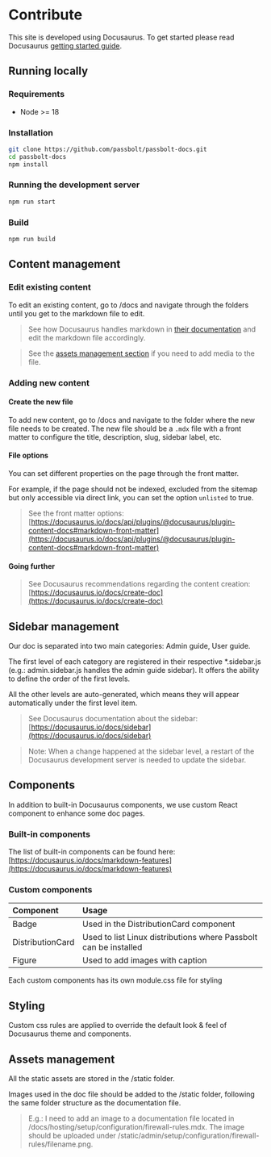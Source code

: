 # Contribute

This site is developed using Docusaurus.
To get started please read Docusaurus [getting started guide](https://docusaurus.io/docs/category/getting-started).

## Running locally

### Requirements

* Node >= 18

### Installation

```bash
git clone https://github.com/passbolt/passbolt-docs.git
cd passbolt-docs
npm install
```

### Running the development server

```bash
npm run start
```

### Build

```bash
npm run build
```

## Content management

### Edit existing content

To edit an existing content, go to /docs and navigate through the folders until you get to the markdown file to edit.

> See how Docusaurus handles markdown in [their documentation](https://docusaurus.io/docs/markdown-features) and edit the markdown file accordingly.

> See the [assets management section](#assets-management) if you need to add media to the file.

### Adding new content

#### Create the new file
To add new content, go to /docs and navigate to the folder where the new file needs to be created.
The new file should be a `.mdx` file with a front matter to configure the title, description, slug, sidebar label, etc.

#### File options

You can set different properties on the page through the front matter.

For example, if the page should not be indexed, excluded from the sitemap but only accessible via direct link, you can set the option `unlisted` to true.

> See the front matter options: [https://docusaurus.io/docs/api/plugins/@docusaurus/plugin-content-docs#markdown-front-matter](https://docusaurus.io/docs/api/plugins/@docusaurus/plugin-content-docs#markdown-front-matter)

#### Going further

> See Docusaurus recommendations regarding the content creation: [https://docusaurus.io/docs/create-doc](https://docusaurus.io/docs/create-doc)

## Sidebar management

Our doc is separated into two main categories: Admin guide, User guide.

The first level of each category are registered in their respective *.sidebar.js (e.g.: admin.sidebar.js handles the admin guide sidebar). It offers the ability to define the order of the first levels.

All the other levels are auto-generated, which means they will appear automatically under the first level item.

> See Docusaurus documentation about the sidebar: [https://docusaurus.io/docs/sidebar](https://docusaurus.io/docs/sidebar)

> Note: When a change happened at the sidebar level, a restart of the Docusaurus development server is needed to update the sidebar.

## Components

In addition to built-in Docusaurus components, we use custom React component to enhance some doc pages.

### Built-in components

The list of built-in components can be found here: [https://docusaurus.io/docs/markdown-features](https://docusaurus.io/docs/markdown-features)


### Custom components

|Component|Usage|
|:--------|:----|
|Badge|Used in the DistributionCard component|
|DistributionCard| Used to list Linux distributions where Passbolt can be installed|
|Figure| Used to add images with caption

Each custom components has its own module.css file for styling

## Styling

Custom css rules are applied to override the default look & feel of Docusaurus theme and components.

## Assets management

All the static assets are stored in the /static folder.

Images used in the doc file should be added to the /static folder, following the same folder structure as the documentation file.

> E.g.: I need to add an image to a documentation file located in /docs/hosting/setup/configuration/firewall-rules.mdx. The image should be uploaded under /static/admin/setup/configuration/firewall-rules/filename.png.
